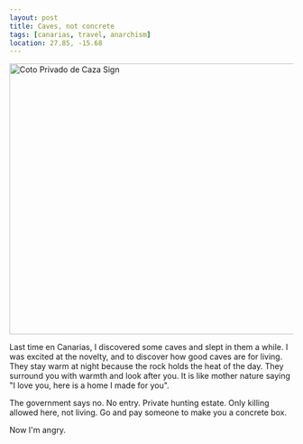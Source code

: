 ```yaml
---
layout: post
title: Caves, not concrete
tags: [canarias, travel, anarchism]
location: 27.85, -15.68
---
```


<img src="https://c8.staticflickr.com/1/580/31658253711_c1fd5cf681_z.jpg"
width="640" height="480" alt="Coto Privado de Caza Sign">

Last time en Canarias, I discovered some caves and slept in them a while. I
was excited at the novelty, and to discover how good caves are for
living. They stay warm at night because the rock holds the heat of the
day. They surround you with warmth and look after you. It is like mother
nature saying "I love you, here is a home I made for you".

The government says no. No entry. Private hunting estate. Only killing allowed
here, not living. Go and pay someone to make you a concrete box.

Now I'm angry.
